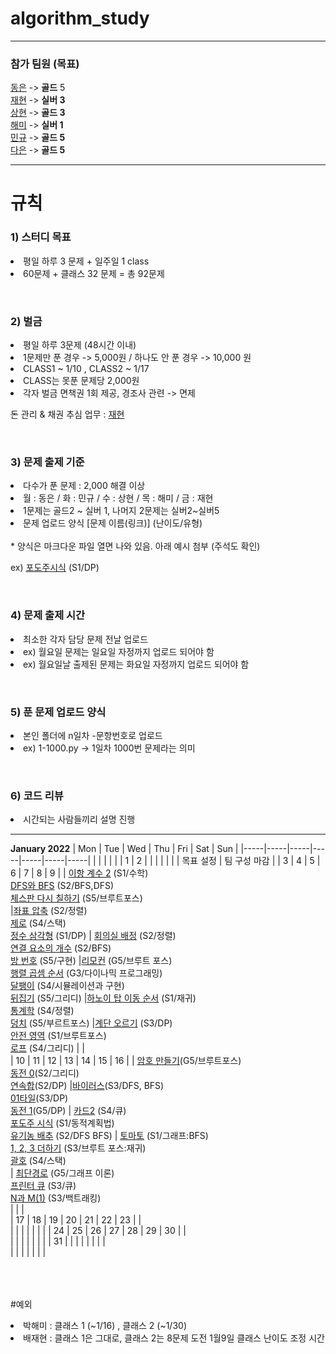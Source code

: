 # algorithm_study
---
<h3>참가 팀원 (목표) </h3>

[동은](https://github.com/albtraum) -> <b>골드</b> 5 <br>
[재현](https://github.com/jackbae) -> <b>실버 3</b> <br>
[상현](https://github.com/sanghyeonsh) -> <b>골드 3</b> <br>
[해미](https://github.com/parkhaemi) -> <b>실버 1</b> <br>
[민규](https://github.com/MingyuKim-2933) -> <b>골드 5</b> <br>
[다은](https://github.com/qor4) -> <b>골드 5</b> <br>



---

# 규칙 
<h3>1) 스터디 목표 </h3>
<li> 평일 하루 3 문제 + 일주일 1 class 
<li> 60문제 + 클래스 32 문제 = 총 92문제  

<br><h3>2) 벌금</h3>
<li> 평일 하루 3문제 (48시간 이내)<br>
<li> 1문제만 푼 경우 -> 5,000원 / 하나도 안 푼 경우 -> 10,000 원
<li> CLASS1 ~ 1/10 , CLASS2 ~ 1/17 
<li> CLASS는 못푼 문제당 2,000원
<li> 각자 벌금 면책권 1회 제공, 경조사 관련 -> 면제 

돈 관리 & 채권 추심 업무 : [재현](https://github.com/jackbae) 


<br><h3>3) 문제 출제 기준 </h3>
<li> 다수가 푼 문제 : 2,000 해결 이상 
<li> 월 : 동은 / 화 : 민규 / 수 : 상현 / 목 : 해미 / 금 : 재현 
<li> 1문제는 골드2 ~ 실버 1, 나머지 2문제는 실버2~실버5 
<li> 문제 업로드 양식  [문제 이름(링크)] (난이도/유형)<br><br>
* 양식은 마크다운 파일 열면 나와 있음. 아래 예시 첨부 (주석도 확인)

ex) [포도주시식](https://www.acmicpc.net/problem/2156) (S1/DP)
<!-- [문제이름](링크) (2156/S1/DP) -->
<!-- []()(/) -->

<br><h3>4) 문제 출제 시간 </h3>
<li> 최소한 각자 담당 문제 전날 업로드 
<li> ex) 월요일 문제는 일요일 자정까지 업로드 되어야 함 
<li> ex) 월요일날 출제된 문제는 화요일 자정까지 업로드 되어야 함   

<br><h3>5) 푼 문제 업로드 양식 </h3>
<li> 본인 폴더에 n일차 -문항번호로 업로드 
<li> ex) 1-1000.py -> 1일차 1000번 문제라는 의미  

<br><h3>6) 코드 리뷰 </h3>
<li> 시간되는 사람들끼리 설명 진행  

---

**January 2022**
| Mon | Tue | Wed | Thu | Fri | Sat | Sun |
|-----|-----|-----|-----|-----|-----|-----|
|     |     |     |     |     |   1 |   2 |
|     |     |     |     |     |  목표 설정   |  팀 구성 마감  |
|   3 |   4 |   5 |   6 |   7 |   8 |   9 |
|  [이항 계수 2](https://www.acmicpc.net/problem/11051) (S1/수학)<br>[DFS와 BFS](https://www.acmicpc.net/problem/1260) (S2/BFS,DFS)<br> [체스판 다시 칠하기](https://www.acmicpc.net/problem/1018) (S5/브루트포스) <br>   |[좌표 압축](https://www.acmicpc.net/problem/18870) (S2/정렬) <br> [제로](https://www.acmicpc.net/problem/10773) (S4/스택) <br> [정수 삼각형](https://www.acmicpc.net/problem/1932) (S1/DP)   | [회의실 배정](https://www.acmicpc.net/problem/1931) (S2/정렬)<br> [연결 요소의 개수](https://www.acmicpc.net/problem/11724) (S2/BFS)<br> [방 번호](https://www.acmicpc.net/problem/1475) (S5/구현)    |[리모컨](https://www.acmicpc.net/problem/1107) (G5/브루트 포스) <br> [행렬 곱셈 순서](https://www.acmicpc.net/problem/11049) (G3/다이나믹 프로그래밍) <br> [달팽이](https://www.acmicpc.net/problem/1913) (S4/시뮬레이션과 구현) <br> [뒤집기](https://www.acmicpc.net/problem/1439) (S5/그리디)  |[하노이 탑 이동 순서](https://www.acmicpc.net/problem/11729) (S1/재귀) <br> [통계학](https://www.acmicpc.net/problem/2108) (S4/정렬) <br> [덩치](https://www.acmicpc.net/problem/7568) (S5/부르트포스)  |[계단 오르기](https://www.acmicpc.net/problem/2579) (S3/DP) <br> [안전 영역](https://www.acmicpc.net/problem/2468) (S1/브루트포스) <br> [로프](https://www.acmicpc.net/problem/2217) (S4/그리디)     |     |  
|  10 |  11 |  12 |  13 |  14 |  15 |  16 |
|    [암호 만들기](https://www.acmicpc.net/problem/1759)(G5/브루트포스) <br> [동전 0](https://www.acmicpc.net/problem/11047)(S2/그리디) <br> [연속합](https://www.acmicpc.net/problem/1912)(S2/DP)  |[바이러스](https://www.acmicpc.net/problem/2606)(S3/DFS, BFS)<br>[01타일](https://www.acmicpc.net/problem/1904)(S3/DP)<br>[동전 1](https://www.acmicpc.net/problem/2293)(G5/DP)   | [카드2](https://www.acmicpc.net/problem/2164) (S4/큐)<br>[포도주 시식](https://www.acmicpc.net/problem/2156) (S1/동적계획법)<br> [유기농 배추](https://www.acmicpc.net/problem/1012) (S2/DFS BFS)  | [토마토](https://www.acmicpc.net/problem/7576) (S1/그래프:BFS)<br> [1, 2, 3 더하기](https://www.acmicpc.net/problem/9095) (S3/브루트 포스:재귀)<br> [괄호](https://www.acmicpc.net/problem/9012) (S4/스택)<br>    | [최단경로](https://www.acmicpc.net/problem/1753) (G5/그래프 이론)<br> [프린터 큐](https://www.acmicpc.net/problem/1966) (S3/큐)<br> [N과 M(1)](https://www.acmicpc.net/problem/15649) (S3/백트래킹)<br>    |     |     |  
|  17 |  18 |  19 |  20 |  21 |  22 |  23 |
|    <br> |     |     |     |     |     |     |
|  24 |  25 |  26 |  27 |  28 |  29 |  30 |
|    <br> |     |     |     |     |     |     |
|  31 |     |     |     |     |     |     |
|   <br>  |     |     |     |     |     |     |


<br><br><br>
#예외
<li> 박해미 : 클래스 1 (~1/16) , 클래스 2 (~1/30) 
<li> 배재현 : 클래스 1은 그대로, 클래스 2는 8문제 도전
1월9일 클래스 난이도 조정 시간
